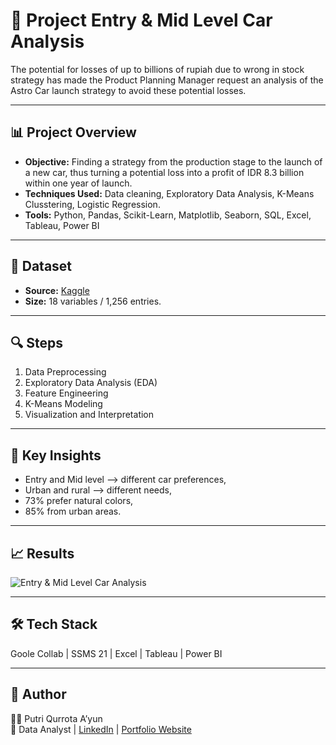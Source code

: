 # 🚗  Project Entry & Mid Level Car Analysis

The potential for losses of up to billions of rupiah due to wrong in stock strategy has made the Product Planning Manager request an analysis of the Astro Car launch strategy to avoid these potential losses.

---

## 📊 Project Overview
- **Objective:** Finding a strategy from the production stage to the launch of a new car, thus turning a potential loss into a profit of IDR 8.3 billion within one year of launch. 
- **Techniques Used:** Data cleaning, Exploratory Data Analysis, K-Means Clusstering, Logistic Regression. 
- **Tools:** Python, Pandas, Scikit-Learn, Matplotlib, Seaborn, SQL, Excel, Tableau, Power BI

---

## 🧩 Dataset
- **Source:** [Kaggle]([https://www.kaggle.com/vjchoudhary7/customer-segmentation-tutorial-in-python](https://www.kaggle.com/datasets/nehalbirla/vehicle-dataset-from-cardekho?select=car+details+v4.csv))
- **Size:** 18 variables / 1,256 entries.
  
---

## 🔍 Steps
1. Data Preprocessing  
2. Exploratory Data Analysis (EDA)  
3. Feature Engineering  
4. K-Means Modeling  
5. Visualization and Interpretation

---

## 🚀 Key Insights
- Entry and Mid level ⟶ different car preferences, 
- Urban and rural ⟶  different needs, 
- 73% prefer natural colors,
- 85% from urban areas.

---

## 📈 Results
![Entry & Mid Level Car Analysis]([results/dashboard.png](https://drive.google.com/file/d/1z2r9_N4ZbajNn8EMycUJDK-slHb-UMf1/view?usp=drive_link))

---

## 🛠️ Tech Stack
Goole Collab | SSMS 21 | Excel | Tableau | Power BI

---

## 💬 Author
👩‍💻 Putri Qurrota A’yun  
📍 Data Analyst | [LinkedIn](https://linkedin.com/in/putriqurrotaayun) | [Portfolio Website](https://github.com/putriqurrotaayun)

